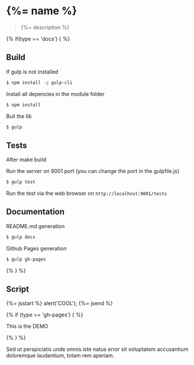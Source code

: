 # {%= name %}

> {%= description %}

{% if(type == 'docs') { %}

## Build

If gulp is not installed

```bash
$ npm install -g gulp-cli
```

Install all depencies in the module folder

```bash
$ npm install
```

Buil the lib

```bash
$ gulp
```

## Tests

After make build

Run the server on 9001 port (you can change the port in the gulpfile.js)

```bash
$ gulp test
```

Run the test via the web browser on `http://localhost:9001/tests`

## Documentation

README.md generation

```bash
$ gulp docs
```

Github Pages generation

```bash
$ gulp gh-pages
```
{% } %}

## Script

{%= jsstart %}
alert('COOL');
{%= jsend %}

{% if (type == 'gh-pages') { %}

This is the DEMO

{% } %}


Sed ut perspiciatis unde omnis iste natus error sit voluptatem
accusantium doloremque laudantium, totam rem aperiam.